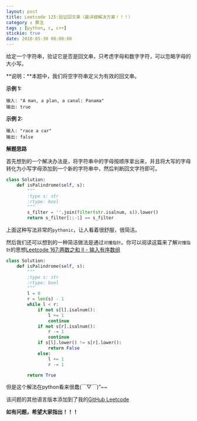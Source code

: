 ```yaml
---
layout: post
title: Leetcode 125:验证回文串（最详细解决方案！！！）
category : 算法
tags : [python, c, c++]
stickie: true
date: 2018-05-30 00:00:00
---
```


给定一个字符串，验证它是否是回文串，只考虑字母和数字字符，可以忽略字母的大小写。

**说明：**本题中，我们将空字符串定义为有效的回文串。

**示例 1:**

```
输入: "A man, a plan, a canal: Panama"
输出: true
```

**示例 2:**

```
输入: "race a car"
输出: false
```

**解题思路**

首先想到的一个解决办法是，将字符串中的字母按顺序拿出来，并且将大写的字母转化为小写字母添加到一个新的字符串中，然后判断回文字符即可。

```python
class Solution:
    def isPalindrome(self, s):
        """
        :type s: str
        :rtype: bool
        """
        s_filter = ''.join(filter(str.isalnum, s)).lower()
        return s_filter[::-1] == s_filter
```

上面这种写法非常的`pythonic`，让人看着很舒服，很简洁。

然后我们还可以想到的一种简洁做法是通过`对撞指针`。你可以阅读这篇来了解`对撞指针`的思想[Leetcode 167:两数之和 II - 输入有序数组](https://blog.csdn.net/qq_17550379/article/details/80512745)

```python
class Solution:
    def isPalindrome(self, s):
        """
        :type s: str
        :rtype: bool
        """
        l = 0
        r = len(s) - 1
        while l < r:
            if not s[l].isalnum():
                l += 1
                continue
            if not s[r].isalnum():
                r -= 1
                continue
            if s[l].lower() != s[r].lower():
                return False
            else:
                l += 1
                r -= 1

        return True
```

但是这个解法在python看来很蠢(￣▽￣)”~~ 

该问题的其他语言版本添加到了我的[GitHub Leetcode](https://github.com/luliyucoordinate/Leetcode)

**如有问题，希望大家指出！！！**